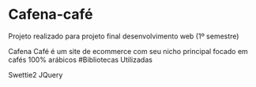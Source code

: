 # Cafena-café

Projeto realizado para projeto final desenvolvimento web (1º semestre)

Cafena Café é um site de ecommerce com seu nicho principal focado em cafés 100% arábicos
#Bibliotecas Utilizadas

Swettie2
JQuery